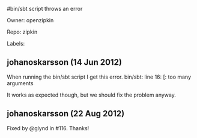 #bin/sbt script throws an error

Owner: openzipkin

Repo: zipkin

Labels: 

## johanoskarsson (14 Jun 2012)

When running the bin/sbt script I get this error.
bin/sbt: line 16: [: too many arguments

It works as expected though, but we should fix the problem anyway.


## johanoskarsson (22 Aug 2012)

Fixed by @glynd in #116. Thanks!


